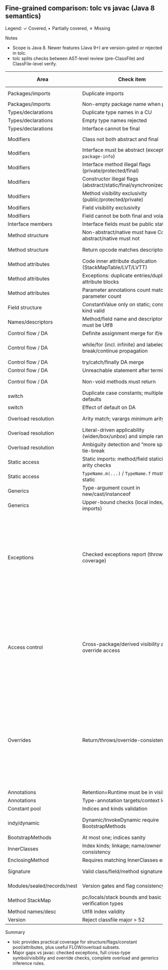 ## Fine-grained comparison: tolc vs javac (Java 8 semantics)

Legend: ✓ Covered, ◐ Partially covered, ✗ Missing

Notes
- Scope is Java 8. Newer features (Java 9+) are version-gated or rejected in tolc.
- tolc splits checks between AST-level review (pre-ClassFile) and ClassFile-level verify.

| Area | Check item | tolc | Where (source/tests) | javac component(s) | Notes / gaps |
|---|---|---|---|---|---|
| Packages/imports | Duplicate imports | ✓ | `review/imports.rs`; tests: `review_import_tests.rs` | Enter/Check | — |
| Packages/imports | Non-empty package name when present | ✓ | `review/package.rs` | Enter/Check | — |
| Types/declarations | Duplicate type names in a CU | ✓ | `review/types.rs` | Enter/Check | — |
| Types/declarations | Empty type names rejected | ✓ | `review/types.rs` | Check | — |
| Types/declarations | Interface cannot be final | ✓ | `verify/mod.rs` | Check | — |
| Modifiers | Class not both abstract and final | ✓ | `verify/class_access_flags.rs`; `review/types.rs` | Check | — |
| Modifiers | Interface must be abstract (except `package-info`) | ✓ | `verify/class_access_flags.rs` | Check | — |
| Modifiers | Interface method illegal flags (private/protected/final) | ✓ | `review/methods.rs` | Check | Default/static bodies allowed |
| Modifiers | Constructor illegal flags (abstract/static/final/synchronized/native) | ✓ | `review/methods.rs` | Check | — |
| Modifiers | Method visibility exclusivity (public/protected/private) | ✓ | `verify/method_access_flags.rs` | Check | — |
| Modifiers | Field visibility exclusivity | ✓ | `verify/fields.rs` | Check | — |
| Modifiers | Field cannot be both final and volatile | ✓ | `review/fields.rs` | Check | — |
| Interface members | Interface fields must be public static final | ✓ | `review/fields.rs` | Check | — |
| Method structure | Non-abstract/native must have Code; abstract/native must not | ✓ | `verify/methods.rs` | Attr | — |
| Method structure | Return opcode matches descriptor | ✓ | `verify/methods.rs` | Flow/Attr | Last-opcode check only |
| Method attributes | Code inner attribute duplication (StackMapTable/LVT/LVTT) | ✓ | `verify/methods.rs` | Attr | — |
| Method attributes | Exceptions: duplicate entries/duplicate attribute blocks | ✓ | `verify/methods.rs`; tests | Attr | — |
| Method attributes | Parameter annotations count matches parameter count | ✓ | `verify/methods.rs`; tests | Attr | — |
| Field structure | ConstantValue only on static; constant kind valid | ✓ | `verify/fields.rs`; tests | Attr | — |
| Names/descriptors | Method/field name and descriptor indices must be Utf8 | ✓ | `verify/methods.rs`; `verify/fields.rs` | Attr | — |
| Control flow / DA | Definite assignment merge for if/else | ✓ | `review/statements.rs`; tests | Flow | Structural subset |
| Control flow / DA | while/for (incl. infinite) and labeled break/continue propagation | ◐ | `review/statements.rs`; tests | Flow | Common patterns; complex nesting approximated |
| Control flow / DA | try/catch/finally DA merge | ◐ | `review/statements.rs`; tests | Flow | OR/AND subset rules |
| Control flow / DA | Unreachable statement after termination | ✓ | `review/statements.rs` | Flow | Basic |
| Control flow / DA | Non-void methods must return | ◐ | `review/statements.rs` | Flow | Basic structural coverage |
| switch | Duplicate case constants; multiple defaults | ✓ | `review/statements.rs`; tests | Flow | int constant folding subset |
| switch | Effect of default on DA | ◐ | `review/statements.rs`; tests | Flow | Subset |
| Overload resolution | Arity match; varargs minimum arity | ✓ | `review/statements.rs` | Resolve | Local class/static imports |
| Overload resolution | Literal-driven applicability (widen/box/unbox) and simple ranking | ◐ | `review/statements.rs` | Resolve/Attr | Primitive + String; simplified cost model |
| Overload resolution | Ambiguity detection and “more specific” tie-break | ◐ | `review/statements.rs`; tests | Resolve | Simplified rules |
| Static access | Static imports: method/field staticity and arity checks | ✓ | `review/statements.rs`, `review/fields.rs`; tests | Resolve/Enter | — |
| Static access | `TypeName.m(...)` / `TypeName.f` must be static | ✓ | `review/statements.rs`, `review/fields.rs` | Check/Resolve | — |
| Generics | Type-argument count in new/cast/instanceof | ✓ | `review/statements.rs`; tests | Attr | — |
| Generics | Upper-bound checks (local index/explicit imports) | ◐ | `review/types.rs`, `review/statements.rs` | Attr | No cross-library resolution |
| Exceptions | Checked exceptions report (throws/catch coverage) | ◐ | `review/statements.rs`; tests: `review_exceptions_tests.rs` | Flow/Attr | Throw typing (new/identifier/cast); call-site propagation for same-class and cross-type methods/constructors (incl. static-imported); hierarchy via local index. Gaps: try-with-resources close(), precise rethrow/multi-catch rules, external types without index. |
| Access control | Cross-package/derived visibility and override access | ◐ | `review/types.rs`, `review/methods.rs` | Check/Resolve | Enforced: no static/instance override/hide, no visibility reduction (incl. package vs protected across packages), final cannot be overridden (direct super). Gaps: full super chain and interface method checks, cross-package protected access nuances. |
| Overrides | Return/throws/override-consistency | ◐ | `review/types.rs`, `review/methods.rs` | Check/Resolve/Attr | Enforced across super chain and interfaces: static/instance override rules, final override, visibility (incl. package), return type covariance for references, throws narrowing (basic). Gaps: complete throws subtyping matrix, nuanced protected/package edge cases. |
| Annotations | Retention=Runtime must be in visible set | ✓ | `verify/attributes.rs`; tests | Attr | — |
| Annotations | Type-annotation targets/context legality | ◐ | `verify/attributes.rs` | Attr | Basic validation only |
| Constant pool | Indices and kinds validation | ✓ | `verify/constant_pool.rs` | JVMS | — |
| indy/dynamic | Dynamic/InvokeDynamic require BootstrapMethods | ✓ | `verify/constant_pool.rs` | JVMS | Structural; no actual invokedynamic semantics |
| BootstrapMethods | At most one; indices sanity | ✓ | `verify/constant_pool.rs`; tests | JVMS | — |
| InnerClasses | Index kinds; linkage; name/owner consistency | ✓ | `verify/attributes.rs`; tests | JVMS | — |
| EnclosingMethod | Requires matching InnerClasses entry | ✓ | `verify/attributes.rs`; tests | JVMS | — |
| Signature | Valid class/field/method signature strings | ✓ | `verify/signature.rs`; `verify/attributes.rs` | Attr | Grammar-level validation |
| Modules/sealed/records/nest | Version gates and flag consistency | ✓ | `verify/attributes.rs`; `class_access_flags.rs` | Attr | 9+ features gated off for Java 8 target |
| Method StackMap | pc/locals/stack bounds and basic verification types | ✓ | `verify/methods.rs` L139–L178; tests | JVMS/Flow | Linear/monotonic checks |
| Method names/desc | Utf8 index validity | ✓ | `verify/methods.rs` | Attr | — |
| Version | Reject classfile major > 52 | ✓ | `verify/mod.rs` | Target/Source | Locked to Java 8 |

Summary
- tolc provides practical coverage for structure/flags/constant pool/attributes, plus useful FLOW/overload subsets.
- Major gaps vs javac: checked exceptions, full cross-type symbol/visibility and override checks, complete overload and generics inference rules.


